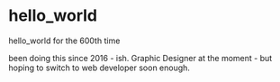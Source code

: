 # hello_world
hello_world for the 600th time

been doing this since 2016 - ish.
Graphic Designer at the moment - but hoping to switch to web developer soon enough.
